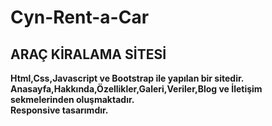 # Cyn-Rent-a-Car
## ARAÇ KİRALAMA SİTESİ
**Html,Css,Javascript ve Bootstrap ile yapılan bir sitedir.** </br>
**Anasayfa,Hakkında,Özellikler,Galeri,Veriler,Blog ve İletişim sekmelerinden oluşmaktadır.** </br>
**Responsive tasarımdır.**
